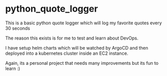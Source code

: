 # python_quote_logger

This is a basic python quote logger which will log my favorite quotes every 30 seconds

The reason this exists is for me to test and learn about DevOps. 

I have setup helm charts which will be watched by ArgoCD and then deployed into a kubernetes cluster inside an EC2 instance.

Again, its a personal project that needs many improvements but its fun to learn :)